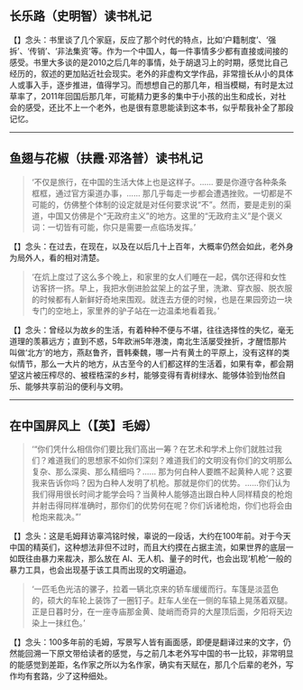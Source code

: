 ## 长乐路（史明智）读书札记

【】念头：书里谈了几个家庭，反应了那个时代的特点，比如‘户籍制度’、‘强拆’、‘传销’、‘非法集资’等。作为一个中国人，每一件事情多少都有直接或间接的感受。书里大多谈的是2010之后几年的事情，处于胡退习上的时期，感觉比自己经历的，叙述的更加贴近社会现实。老外的非虚构文学作品，非常擅长从小的具体人或事入手，逐步推进，值得学习。而想想自己的那几年，相当模糊，有时是太过草率了，2011年回国后那几年，可能精力更多的集中于小孩的出生和成长，对社会的感受，还比不上一个老外，也是很有意思能读到这本书，似乎帮我补全了那段记忆。

---

## 鱼翅与花椒（扶霞·邓洛普）读书札记

> ‘不仅是旅行，在中国的生活大体上也是这样子。...... 要是你遵守各种条条框框，通过官方渠道办事，...... 那几乎每走一步都会遭遇挫败。一切都是不可能的，仿佛整个体制的设定就是对任何要求说“不”。然而，要是走别的渠道，中国又仿佛是个“无政府主义”的地方。这里的“无政府主义”是个褒义词：一切皆有可能，你只是需要一点临场发挥。’

【】念头：在过去，在现在，以及在以后几十上百年，大概率仍然会如此，老外身为局外人，看的相对清楚。

> ‘在炕上度过了这么多个晚上，和家里的女人们睡在一起，偶尔还得和女性访客挤一挤。早上，我把水倒进脸盆架上的盆子里，洗漱、穿衣服、脱衣服的时候都有人新鲜好奇地来围观。就连去方便的时候，也是在果园旁边一块专门的空地上，家里养的驴子站在一边温柔地看着我。’

【】念头：曾经以为故乡的生活，有着种种不便与不堪，往往选择性的失忆，毫无道理的羡慕远方；直到不惑，5年欧洲5年港澳，南北生活屡受挫折，才醒悟那片叫做‘北方’的地方，燕赵鲁齐，晋韩秦魏，哪一片有黄土的平原上，没有这样的类似情节，那么一大片的地方，从古至今的人们都这样的生活着，如果有幸，都会期望这片被压榨尽的、被桎梏深的乡村，能够变得有青树绿水、能够体验到怡然自乐、能够共享前沿的便利与文明。

---

## 在中国屏风上（【英】毛姆）

> ‘“你们凭什么相信你们要比我们高出一筹？在艺术和学术上你们就胜过我们？难道我们的思想家不如你们深刻？难道我们的文明没有你们的文明那么复杂、那么深奥、那么精细吗？...... 那为何白种人要瞧不起黄种人呢？这要我来告诉你吗？因为白种人发明了机枪。那就是你们的优势。......你们认为我们得用很长时间才能学会吗？当黄种人能够造出跟白种人同样精良的枪炮并射击得同样准确时，那你们的优势何在呢？你们诉诸枪炮，你们也将会由枪炮来裁决。”’

【】念头：这是毛姆拜访辜鸿铭时候，辜说的一段话，大约在100年前。对于今天中国的精英们，这种想法非但不过时，而且大约摸在占据主流，如果世界的底层一如既往由暴力来裁决，那么放在 AI、无人机、量子的时代，也会出现‘机枪’一般的暴力工具，也会出现基于该工具而出现的文明逼迫。

> ‘一匹毛色光洁的骡子，拉着一辆北京来的轿车缓缓而行。车篷是淡蓝色的，硕大的车轮上装饰了一圈钉子。赶车人坐在一侧的车辕上晃荡着双腿。正是日暮时分，在一座寺庙那金黄、陡峭而奇异的大屋顶后面，夕阳将天边染上一抹红色。’

【】念头：100多年前的毛姆，写景写人皆有画面感，即便是翻译过来的文字，仍然能回溯一下原文带给读者的感觉，与之前几本老外写中国的书一比较，非常明显的能感觉到差距，名作家之所以为名作家，确实有天赋在，那几个后辈的老外，写作均有套路，少了这种细处。
